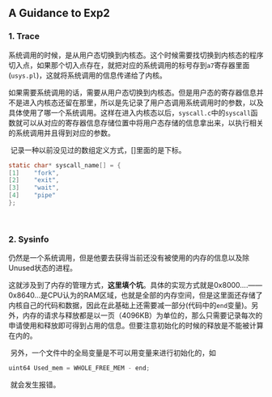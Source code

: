 ## A Guidance to Exp2

### 1. Trace

​	系统调用的时候，是从用户态切换到内核态。这个时候需要找切换到内核态的程序切入点，如果那个切入点存在，就把对应的系统调用的标号存到`a7`寄存器里面(`usys.pl`)，这就将系统调用的信息传递给了内核。	

​	如果需要系统调用的话，需要从用户态切换到内核态。但是用户态的寄存器信息并不是进入内核态还留在那里，所以是先记录了用户态调用系统调用时的参数，以及具体使用了哪一个系统调用。这样在进入内核态以后，`syscall.c`中的`syscall`函数就可以从对应的寄存器信息存储位置中将用户态存储的信息拿出来，以执行相关的系统调用并且得到对应的参数。

​	记录一种以前没见过的数组定义方式，[]里面的是下标。

```c
static char* syscall_name[] = {
[1]    "fork",
[2]    "exit",
[3]    "wait",
[4]    "pipe"
};
```

​	

### 2. Sysinfo

​	仍然是一个系统调用，但是他要去获得当前还没有被使用的内存的信息以及除Unused状态的进程。

​	这就涉及到了内存的管理方式，**这里填个坑**。具体的实现方式就是0x8000....——0x8640...是CPU认为的RAM区域，也就是全部的内存空间，但是这里面还存储了内核自己的代码和数据，因此在此基础上还需要减一部分(代码中的`end`变量)。另外，内存的请求与释放都是以一页（4096KB）为单位的，那么只需要记录每次的申请使用和释放即可得到占用的信息。但要注意初始化的时候的释放是不能被计算在内的。

​	另外，一个文件中的全局变量是不可以用变量来进行初始化的，如

```c
uint64 Used_mem = WHOLE_FREE_MEM - end;
```

​	就会发生报错。

